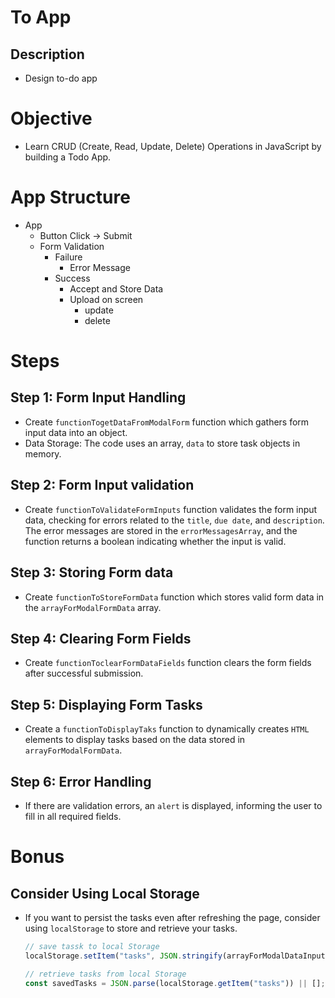 # To App

## Description

- Design to-do app

# Objective

- Learn CRUD (Create, Read, Update, Delete) Operations in JavaScript by building a Todo App.

# App Structure

- App
  - Button Click -> Submit
  - Form Validation
    - Failure
      - Error Message
    - Success
      - Accept and Store Data
      - Upload on screen
        - update
        - delete

# Steps

## Step 1: Form Input Handling

- Create `functionTogetDataFromModalForm` function which gathers form input data into an object.
- Data Storage: The code uses an array, `data` to store task objects in memory.

## Step 2: Form Input validation

- Create `functionToValidateFormInputs` function validates the form input data, checking for errors related to the `title`, `due date`, and `description`. The error messages are stored in the `errorMessagesArray`, and the function returns a boolean indicating whether the input is valid.

## Step 3: Storing Form data

- Create `functionToStoreFormData` function which stores valid form data in the `arrayForModalFormData` array.

## Step 4: Clearing Form Fields

- Create `functionToclearFormDataFields` function clears the form fields after successful submission.

## Step 5: Displaying Form Tasks

- Create a `functionToDisplayTaks` function to dynamically creates `HTML` elements to display tasks based on the data stored in `arrayForModalFormData`.

## Step 6: Error Handling

- If there are validation errors, an `alert` is displayed, informing the user to fill in all required fields.

# Bonus

## Consider Using Local Storage

- If you want to persist the tasks even after refreshing the page, consider using `localStorage` to store and retrieve your tasks.

  ```js
  // save tassk to local Storage
  localStorage.setItem("tasks", JSON.stringify(arrayForModalDataInputs));

  // retrieve tasks from local Storage
  const savedTasks = JSON.parse(localStorage.getItem("tasks")) || [];
  ```
